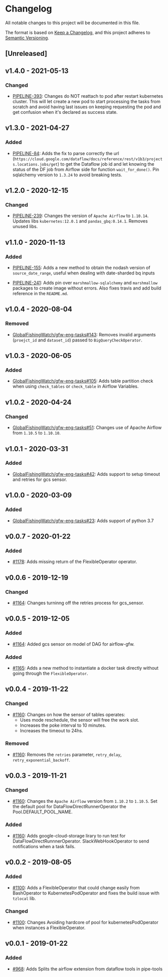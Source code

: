 # Changelog

All notable changes to this project will be documented in this file.

The format is based on [Keep a
Changelog](https://keepachangelog.com/en/1.0.0/), and this project adheres to
[Semantic Versioning](https://semver.org/spec/v2.0.0.html).

## [Unreleased]

## v1.4.0 - 2021-05-13

### Changed

  * [PIPELINE-393](https://globalfishingwatch.atlassian.net/browse/PIPELINE-393): Changes
    do NOT reattach to pod after restart kubernetes cluster. This will let
    create a new pod to start processing the tasks from scratch and avoid
    having last issues on keeping requesting the pod and get confusion when
    it's declared as success state.

## v1.3.0 - 2021-04-27

### Added

  * [PIPELINE-84](https://globalfishingwatch.atlassian.net/browse/PIPELINE-84): Adds
    the fix to parse correctly the url
    (`https://cloud.google.com/dataflow/docs/reference/rest/v1b3/projects.locations.jobs/get`)
    to get the Dataflow job id and let knowing the status of the DF job from
    Airflow side for function `wait_for_done()`.
    Pin sqlalchemy version to `1.3.24` to avoid breaking tests.

## v1.2.0 - 2020-12-15

### Changed

  * [PIPELINE-239](https://globalfishingwatch.atlassian.net/browse/PIPELINE-239): Changes
    the version of `Apache Airflow` to `1.10.14`.
    Updates libs `kubernetes:12.0.1` and `pandas_gbq:0.14.1`.
    Removes unused libs.

## v1.1.0 - 2020-11-13

### Added

  * [PIPELINE-155](https://globalfishingwatch.atlassian.net/browse/PIPELINE-155):
    Adds a new method to obtain the nodash version of `source_date_range`,
    useful when dealing with date-sharded bq inputs

  * [PIPELINE-241](https://globalfishingwatch.atlassian.net/browse/PIPELINE-241):
    Adds pin over `marshmallow-sqlalchemy` and `marshmallow` packages to create image without errors.
    Also fixes travis and add build reference in the `README.md`.

## v1.0.4 - 2020-08-04

### Removed

  * [GlobalFishingWatch/gfw-eng-tasks#143](https://github.com/GlobalFishingWatch/gfw-eng-tasks/issues/143): Removes
    invalid arguments (`proejct_id` and `dataset_id`) passed to `BigQueryCheckOperator`.

## v1.0.3 - 2020-06-05

### Added

  * [GlobalFishingWatch/gfw-eng-tasks#105](https://github.com/GlobalFishingWatch/gfw-eng-tasks/issues/105): Adds
    table partition check when using `check_tables` or `check_table` in Airflow Variables.

## v1.0.2 - 2020-04-24

### Changed

  * [GlobalFishingWatch/gfw-eng-tasks#51](https://github.com/GlobalFishingWatch/gfw-eng-tasks/issues/51): Changes
    use of Apache Airflow from `1.10.5` to `1.10.10`.

## v1.0.1 - 2020-03-31

### Added

  * [GlobalFishingWatch/gfw-eng-tasks#42](https://github.com/GlobalFishingWatch/gfw-eng-tasks/issues/42): Adds
    support to setup timeout and retries for gcs sensor.

## v1.0.0 - 2020-03-09

### Added

  * [GlobalFishingWatch/gfw-eng-tasks#23](https://github.com/GlobalFishingWatch/gfw-eng-tasks/issues/23): Adds
    support of python 3.7

## v0.0.7 - 2020-01-22

### Added

  * [#1178](https://github.com/GlobalFishingWatch/GFW-Tasks/issues/1178): Adds
    missing return of the FlexibleOperator operator.

## v0.0.6 - 2019-12-19

### Changed

  * [#1164](https://github.com/GlobalFishingWatch/GFW-Tasks/issues/1164): Changes
    turninng off the retries process for gcs_sensor.

## v0.0.5 - 2019-12-05

### Added

  * [#1164](https://github.com/GlobalFishingWatch/GFW-Tasks/issues/1164): Added
    gcs sensor on model of DAG for airflow-gfw.

### Added

  * [#1165](https://github.com/GlobalFishingWatch/GFW-Tasks/issues/1165): Adds
    a new method to instantiate a docker task directly without going through
    the `FlexibleOperator`.

## v0.0.4 - 2019-11-22

### Changed

  * [#1160](https://github.com/GlobalFishingWatch/GFW-Tasks/issues/1160): Changes
    on how the sensor of tables operates:
    * Uses mode reschedule, the sensor will free the work slot.
    * Increases the poke interval to 10 minutes.
    * Increases the timeout to 24hs.

### Removed

  * [#1160](https://github.com/GlobalFishingWatch/GFW-Tasks/issues/1160): Removes
    the `retries` parameter, `retry_delay`, `retry_exponential_backoff`.

## v0.0.3 - 2019-11-21

### Changed

  * [#1160](https://github.com/GlobalFishingWatch/GFW-Tasks/issues/1160): Changes
    the `Apache Airflow` version from `1.10.2` to `1.10.5`.
    Set the default pool for DataFlowDirectRunnerOperator the Pool.DEFAULT_POOL_NAME.

### Added

  * [#1160](https://github.com/GlobalFishingWatch/GFW-Tasks/issues/1160): Adds
    google-cloud-storage lirary to run test for DataFlowDirectRunnnerOperator.
    SlackWebHookOperator to send notifications when a task fails.

## v0.0.2 - 2019-08-05

### Added

  * [#1100](https://github.com/GlobalFishingWatch/GFW-Tasks/issues/1100): Adds
    a FlexibleOperator that could change easily from BashOperator to
    KubernetesPodOperator and fixes the build issue with `tzlocal` lib.

### Changed

  * [#1100](https://github.com/GlobalFishingWatch/GFW-Tasks/issues/1100): Changes
    Avoiding hardcore of pool for kubernetesPodOperator when instances a
    FlexibleOperator.


## v0.0.1 - 2019-01-22

### Added

  * [#968](https://github.com/GlobalFishingWatch/GFW-Tasks/issues/968): Adds
    Splits the airflow extension from dataflow tools in pipe-tools
